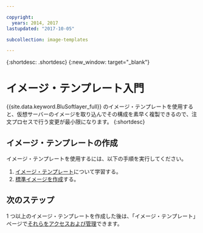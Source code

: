 ```yaml
---

copyright:
  years: 2014, 2017
lastupdated: "2017-10-05"

subcollection: image-templates

---
```


{:shortdesc: .shortdesc}
{:new_window: target="_blank"}

# イメージ・テンプレート入門

{{site.data.keyword.BluSoftlayer_full}} のイメージ・テンプレートを使用すると、仮想サーバーのイメージを取り込んでその構成を素早く複製できるので、注文プロセスで行う変更が最小限になります。
{:shortdesc}


## イメージ・テンプレートの作成

イメージ・テンプレートを使用するには、以下の手順を実行してください。
1. [イメージ・テンプレート](/docs/infrastructure/image-templates?topic=image-templates-about-image-templates)について学習する。
2. [標準イメージを作成](/docs/infrastructure/image-templates?topic=image-templates-creating-an-image-template)する。

## 次のステップ

1 つ以上のイメージ・テンプレートを作成した後は、「イメージ・テンプレート」ページで[それらをアクセスおよび管理](/docs/infrastructure/image-templates?topic=image-templates-managing-images-from-the-image-templates-page)できます。
